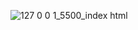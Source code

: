 ![127 0 0 1_5500_index html](https://user-images.githubusercontent.com/61047284/120364962-739e2780-c340-11eb-922f-5a906d1655e2.png)
